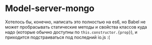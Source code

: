 Model-server-mongo
======
Хотелось бы, конечно, написать это полностью на es6, но Babel не может пробрасывать статические методы и свойства классов куда надо (которые обычно доступны по `this.constructor.{prop}`), и приходится подстраиваться под последний io.js :(
